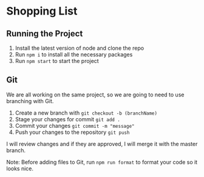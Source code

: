 # Shopping List

## Running the Project
1. Install the latest version of node and clone the repo
2. Run `npm i` to install all the necessary packages
3. Run `npm start` to start the project

## Git
We are all working on the same project, so we are 
going to need to use branching with Git.
1. Create a new branch with `git checkout -b (branchName)`
2. Stage your changes for commit `git add .`
3. Commit your changes `git commit -m "message"`
4. Push your changes to the repository `git push`

I will review changes and if they are approved, I will merge it with the master branch.

Note: Before adding files to Git, run `npm run format` to format your code
so it looks nice.